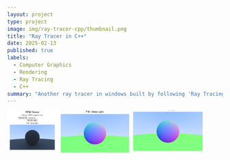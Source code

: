 ```yaml
---
layout: project
type: project
image: img/ray-tracer-cpp/thumbnail.png
title: "Ray Tracer in C++"
date: 2025-02-13
published: true
labels:
  - Computer Graphics
  - Rendering
  - Ray Tracing
  - C++
summary: "Another ray tracer in windows built by following 'Ray Tracing in One Weekend.'"
---
```


<div>
  <span>
    <img src="../img/ray-tracer-cpp/ppm-viewer.png" height="100px" alt="PPM Viewer">
  </span>
  <span>
    <img src="../img/ray-tracer-cpp/rainbow.png" height="100px" alt="Rainbow">
  </span>
  <span>
    <img src="../img/ray-tracer-cpp/rainbow2.png" height="100px" alt="PPM Viewer">
  </span>
</div>
